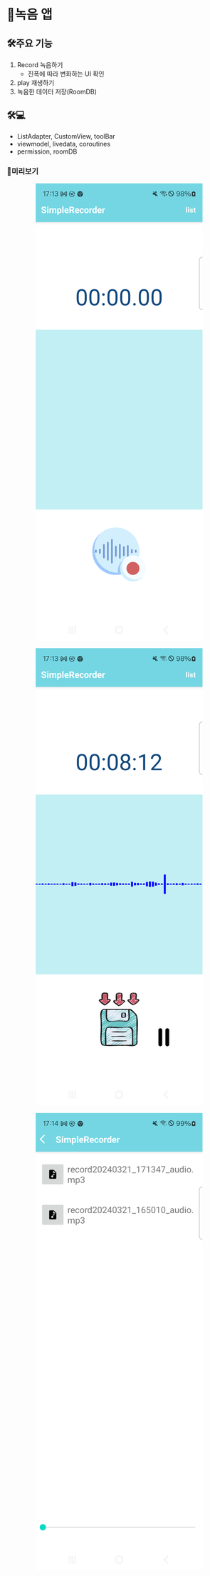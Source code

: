 # 🎤녹음 앱

## 🛠️주요 기능
1. Record 녹음하기
    - 진폭에 따라 변화하는 UI 확인
2. play 재생하기
3. 녹음한 데이터 저장(RoomDB)

## 🛠💻
- ListAdapter, CustomView, toolBar
- viewmodel, livedata, coroutines
- permission, roomDB

### 📸미리보기
<p align="center">
 <img src = "/main.png">
</p>
<p align="center">
 <img src = "/recording.png">
</p>
<p align="center">
 <img src = "/list.png">
</p>